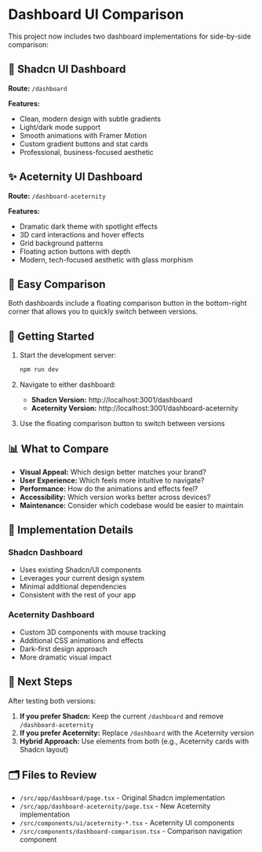# Dashboard UI Comparison

This project now includes two dashboard implementations for side-by-side comparison:

## 🎨 Shadcn UI Dashboard
**Route:** `/dashboard`

**Features:**
- Clean, modern design with subtle gradients
- Light/dark mode support
- Smooth animations with Framer Motion
- Custom gradient buttons and stat cards
- Professional, business-focused aesthetic

## ✨ Aceternity UI Dashboard  
**Route:** `/dashboard-aceternity`

**Features:**
- Dramatic dark theme with spotlight effects
- 3D card interactions and hover effects
- Grid background patterns
- Floating action buttons with depth
- Modern, tech-focused aesthetic with glass morphism

## 🔄 Easy Comparison

Both dashboards include a floating comparison button in the bottom-right corner that allows you to quickly switch between versions.

## 🚀 Getting Started

1. Start the development server:
   ```bash
   npm run dev
   ```

2. Navigate to either dashboard:
   - **Shadcn Version:** http://localhost:3001/dashboard
   - **Aceternity Version:** http://localhost:3001/dashboard-aceternity

3. Use the floating comparison button to switch between versions

## 📊 What to Compare

- **Visual Appeal:** Which design better matches your brand?
- **User Experience:** Which feels more intuitive to navigate?
- **Performance:** How do the animations and effects feel?
- **Accessibility:** Which version works better across devices?
- **Maintenance:** Consider which codebase would be easier to maintain

## 🔧 Implementation Details

### Shadcn Dashboard
- Uses existing Shadcn/UI components
- Leverages your current design system
- Minimal additional dependencies
- Consistent with the rest of your app

### Aceternity Dashboard
- Custom 3D components with mouse tracking
- Additional CSS animations and effects
- Dark-first design approach
- More dramatic visual impact

## 📝 Next Steps

After testing both versions:

1. **If you prefer Shadcn:** Keep the current `/dashboard` and remove `/dashboard-aceternity`
2. **If you prefer Aceternity:** Replace `/dashboard` with the Aceternity version
3. **Hybrid Approach:** Use elements from both (e.g., Aceternity cards with Shadcn layout)

## 🗂️ Files to Review

- `/src/app/dashboard/page.tsx` - Original Shadcn implementation
- `/src/app/dashboard-aceternity/page.tsx` - New Aceternity implementation
- `/src/components/ui/aceternity-*.tsx` - Aceternity UI components
- `/src/components/dashboard-comparison.tsx` - Comparison navigation component 